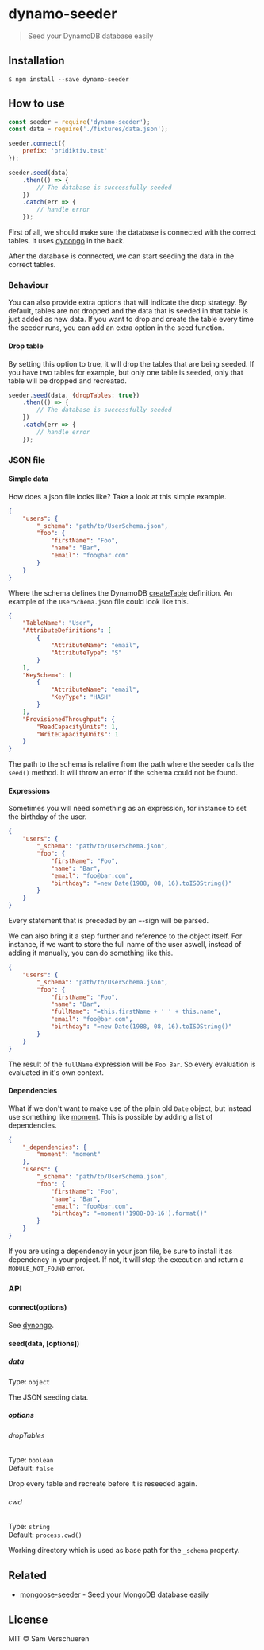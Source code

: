 # dynamo-seeder

> Seed your DynamoDB database easily


## Installation

```
$ npm install --save dynamo-seeder
```


## How to use

```js
const seeder = require('dynamo-seeder');
const data = require('./fixtures/data.json');

seeder.connect({
	prefix: 'pridiktiv.test'
});

seeder.seed(data)
    .then(() => {
        // The database is successfully seeded
    })
    .catch(err => {
        // handle error
    });
```

First of all, we should make sure the database is connected with the correct tables. It uses [dynongo](https://github.com/samverschueren/dynongo) in the back.

After the database is connected, we can start seeding the data in the correct tables.

### Behaviour

You can also provide extra options that will indicate the drop strategy. By default, tables are not dropped and the data that is seeded in that table is just added
as new data. If you want to drop and create the table every time the seeder runs, you can add an extra option in the seed function.

#### Drop table

By setting this option to true, it will drop the tables that are being seeded. If you have two tables for example, but only one table is seeded,
only that table will be dropped and recreated.

```javascript
seeder.seed(data, {dropTables: true})
    .then(() => {
        // The database is successfully seeded
    })
    .catch(err => {
        // handle error
    });
```

### JSON file

#### Simple data

How does a json file looks like? Take a look at this simple example.

```json
{
    "users": {
        "_schema": "path/to/UserSchema.json",
        "foo": {
            "firstName": "Foo",
            "name": "Bar",
            "email": "foo@bar.com"
        }
    }
}
```

Where the schema defines the DynamoDB [createTable](http://docs.aws.amazon.com/AWSJavaScriptSDK/latest/AWS/DynamoDB.html#createTable-property)
definition. An example of the `UserSchema.json` file could look like this.

```json
{
    "TableName": "User",
    "AttributeDefinitions": [
        {
            "AttributeName": "email",
            "AttributeType": "S"
        }
    ],
    "KeySchema": [
        {
            "AttributeName": "email",
            "KeyType": "HASH"
        }
    ],
    "ProvisionedThroughput": {
        "ReadCapacityUnits": 1,
        "WriteCapacityUnits": 1
    }
}
```

The path to the schema is relative from the path where the seeder calls the `seed()` method. It will throw an error if
the schema could not be found.

#### Expressions

Sometimes you will need something as an expression, for instance to set the birthday of the user.

```json
{
    "users": {
        "_schema": "path/to/UserSchema.json",
        "foo": {
            "firstName": "Foo",
            "name": "Bar",
            "email": "foo@bar.com",
            "birthday": "=new Date(1988, 08, 16).toISOString()"
        }
    }
}
```

Every statement that is preceded by an `=`-sign will be parsed.

We can also bring it a step further and reference to the object itself. For instance, if we want to store
the full name of the user aswell, instead of adding it manually, you can do something like this.

```json
{
    "users": {
        "_schema": "path/to/UserSchema.json",
        "foo": {
            "firstName": "Foo",
            "name": "Bar",
            "fullName": "=this.firstName + ' ' + this.name",
            "email": "foo@bar.com",
            "birthday": "=new Date(1988, 08, 16).toISOString()"
        }
    }
}
```

The result of the `fullName` expression will be `Foo Bar`. So every evaluation is evaluated in it's own context.

#### Dependencies

What if we don't want to make use of the plain old `Date` object, but instead use something like [moment](http://momentjs.com/).
This is possible by adding a list of dependencies.

```json
{
    "_dependencies": {
        "moment": "moment"
    },
    "users": {
        "_schema": "path/to/UserSchema.json",
        "foo": {
            "firstName": "Foo",
            "name": "Bar",
            "email": "foo@bar.com",
            "birthday": "=moment('1988-08-16').format()"
        }
    }
}
```

If you are using a dependency in your json file, be sure to install it as dependency in your project. If not,
it will stop the execution and return a `MODULE_NOT_FOUND` error.

### API

#### connect(options)

See [dynongo](https://github.com/samverschueren/dynongo#connect).

#### seed(data, [options])

##### data

Type: `object`

The JSON seeding data.

##### options

###### dropTables

Type: `boolean`<br>
Default: `false`

Drop every table and recreate before it is reseeded again.

###### cwd

Type: `string`<br>
Default: `process.cwd()`

Working directory which is used as base path for the `_schema` property.


## Related

- [mongoose-seeder](https://github.com/samverschueren/mongoose-seeder) - Seed your MongoDB database easily


## License

MIT © Sam Verschueren
